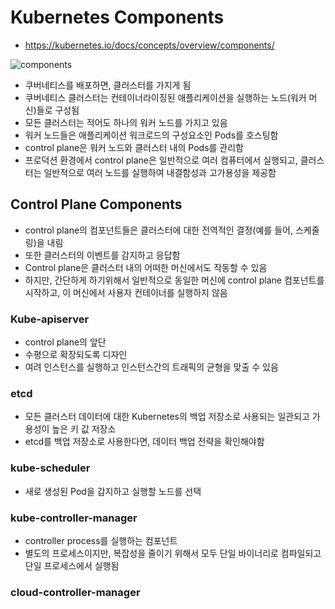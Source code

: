 # Kubernetes Components

- https://kubernetes.io/docs/concepts/overview/components/

![components](https://github.com/CMSSKKK/my-git-book/assets/81129309/efc0601a-e880-49cc-9849-59441cb8408a)

- 쿠버네티스를 배포하면, 클러스터를 가지게 됨
- 쿠버네티스 클러스터는 컨테이너라이징된 애플리케이션을 실행하는 노드(워커 머신)들로 구성됨
- 모든 클러스터는 적어도 하나의 워커 노드를 가지고 있음
- 워커 노드들은 애플리케이션 워크로드의 구성요소인 Pods를 호스팅함
- control plane은 워커 노드와 클러스터 내의 Pods를 관리함
- 프로덕션 환경에서 control plane은 일반적으로 여러 컴퓨터에서 실행되고, 클러스터는 일반적으로 여러 노드를 실행하여 내결함성과 고가용성을 제공함

## Control Plane Components 

- control plane의 컴포넌트들은 클러스터에 대한 전역적인 결정(예를 들어, 스케줄링)을 내림
- 또한 클러스터의 이벤트를 감지하고 응답함
- Control plane은 클러스터 내의 어떠한 머신에서도 작동할 수 있음
- 하지만, 간단하게 하기위해서 일반적으로 동일한 머신에 control plane 컴포넌트를 시작하고, 이 머신에서 사용자 컨테이너를 실행하지 않음

### Kube-apiserver
- control plane의 앞단
- 수평으로 확장되도록 디자인
- 여려 인스턴스를 실행하고 인스턴스간의 트래픽의 균형을 맞출 수 있음

### etcd
- 모든 클러스터 데이터에 대한 Kubernetes의 백업 저장소로 사용되는 일관되고 가용성이 높은 키 값 저장소
- etcd를 백업 저장소로 사용한다면, 데이터 백업 전략을 확인해야함

### kube-scheduler
- 새로 생성된 Pod을 감지하고 실행할 노드를 선택

### kube-controller-manager
- controller process를 실행하는 컴포넌트
- 별도의 프로세스이지만, 복잡성을 줄이기 위해서 모두 단일 바이너리로 컴파일되고 단일 프로세스에서 실행됨 

### cloud-controller-manager
